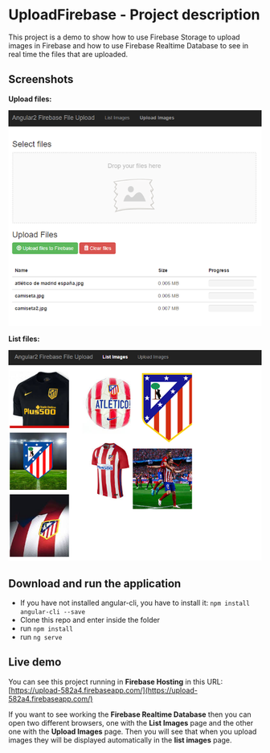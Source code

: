 # UploadFirebase - Project description

This project is a demo to show how to use Firebase Storage to upload images in Firebase and how to use Firebase Realtime Database to see in real time the files that are uploaded.

## Screenshots

**Upload files:**

[![Upload Files](doc/images/upload.png)](doc/images/upload.png)

**List files:**

[![List Files](doc/images/list.png)](doc/images/list.png)


## Download and run the application
- If you have not installed angular-cli, you have to install it: `npm install angular-cli --save`
- Clone this repo and enter inside the folder
- run `npm install`
- run `ng serve`

## Live demo

You can see this project running in **Firebase Hosting** in this URL: [https://upload-582a4.firebaseapp.com/](https://upload-582a4.firebaseapp.com/)

If you want to see working the **Firebase Realtime Database** then you can open two different browsers, one with the **List Images** page and the other one with the **Upload Images** page. Then you will see that when you upload images they will be displayed automatically in the **list images** page.
